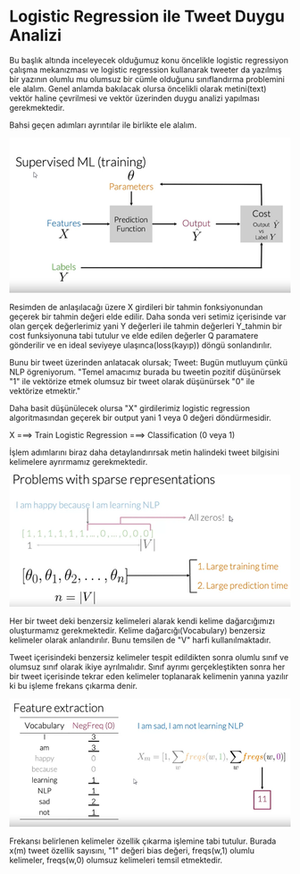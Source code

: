 # Logistic Regression ile Tweet Duygu Analizi

Bu başlık altında inceleyecek olduğumuz konu öncelikle logistic regressiyon çalışma mekanızması ve logistic regression kullanarak tweeter da yazılmış bir yazının olumlu mu olumsuz bir cümle olduğunu sınıflandırma problemini ele alalım. Genel anlamda bakılacak olursa öncelikli olarak metini(text) vektör haline çevrilmesi ve vektör üzerinden duygu analizi yapılması gerekmektedir.

Bahsi geçen adımları ayrıntılar ile birlikte ele alalım.

<img src="logistic.png">

Resimden de anlaşılacağı üzere X girdileri bir tahmin fonksiyonundan geçerek bir tahmin değeri elde edilir. Daha sonda veri setimiz içerisinde var olan gerçek değerlerimiz yani Y değerleri ile tahmin değerleri Y_tahmin bir cost funksiyonuna tabi tutulur ve elde edilen değerler Q paramatere gönderilir ve en ideal seviyeye ulaşınca(loss(kayıp)) döngü sonlandırılır.

Bunu bir tweet üzerinden anlatacak olursak;
 Tweet: Bugün mutluyum çünkü NLP ögreniyorum.  "Temel amacımız burada bu tweetin pozitif düşünürsek "1" ile vektörize etmek olumsuz bir tweet olarak düşünürsek "0" ile vektörize etmektir."
 
 Daha basit düşünülecek olursa "X" girdilerimiz logistic regression algoritmasından geçerek bir output yani 1 veya 0 değeri döndürmesidir.
 
 X ===> Train Logistic Regression ===> Classification (0 veya 1) 
 
 İşlem adımlarını biraz daha detaylandırırsak metin halindeki tweet bilgisini kelimelere ayrırmamız gerekmektedir.
 
 <img src="vocabulary.png">
 
 Her bir tweet deki benzersiz kelimeleri alarak kendi kelime dağarcığımızı oluşturmamız gerekmektedir. Kelime dağarcığı(Vocabulary) benzersiz kelimeler olarak anlandırılır. Bunu temsilen de "V" harfi kullanılmaktadır.
 
 Tweet içerisindeki benzersiz kelimeler tespit edildikten sonra olumlu sınıf ve olumsuz sınıf olarak ikiye ayrılmalıdır. Sınıf ayrımı gerçekleştikten sonra her bir tweet içerisinde tekrar eden kelimeler toplanarak kelimenin yanına yazılır ki bu işleme frekans çıkarma denir.
 
 <img src="features.png">
 
 Frekansı belirlenen kelimeler özellik çıkarma işlemine tabi tutulur. Burada x(m) tweet özellik sayısını, "1" değeri bias değeri, freqs(w,1) olumlu kelimeler, freqs(w,0) olumsuz kelimeleri temsil etmektedir.
